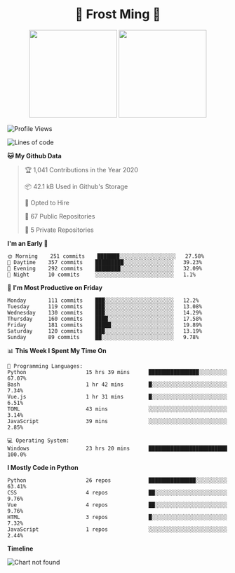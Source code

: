 <h1 align="center">🦄 Frost Ming 🐍</h1>

<p align="center">
  <img height="200" src="https://github-readme-stats.vercel.app/api?username=frostming&show_icons=true&theme=dracula&include_all_commits=true" />
  <img height="200" src="https://github-readme-stats.vercel.app/api/top-langs/?username=frostming&theme=dracula&show_icons=true" />
</p>

<!--START_SECTION:waka-->
![Profile Views](http://img.shields.io/badge/Profile%20Views-16-blue)

![Lines of code](https://img.shields.io/badge/From%20Hello%20World%20I%27ve%20Written-11.9%20million%20lines%20of%20code-blue)

**🐱 My Github Data** 

> 🏆 1,041 Contributions in the Year 2020
 > 
> 📦 42.1 kB Used in Github's Storage 
 > 
> 💼 Opted to Hire
 > 
> 📜 67 Public Repositories
 > 
> 🔑 5 Private Repositories 

**I'm an Early 🐤** 

```text
🌞 Morning    251 commits    ███████░░░░░░░░░░░░░░░░░░   27.58% 
🌆 Daytime    357 commits    █████████░░░░░░░░░░░░░░░░   39.23% 
🌃 Evening    292 commits    ████████░░░░░░░░░░░░░░░░░   32.09% 
🌙 Night      10 commits     ░░░░░░░░░░░░░░░░░░░░░░░░░   1.1%

```
📅 **I'm Most Productive on Friday** 

```text
Monday       111 commits    ███░░░░░░░░░░░░░░░░░░░░░░   12.2% 
Tuesday      119 commits    ███░░░░░░░░░░░░░░░░░░░░░░   13.08% 
Wednesday    130 commits    ███░░░░░░░░░░░░░░░░░░░░░░   14.29% 
Thursday     160 commits    ████░░░░░░░░░░░░░░░░░░░░░   17.58% 
Friday       181 commits    █████░░░░░░░░░░░░░░░░░░░░   19.89% 
Saturday     120 commits    ███░░░░░░░░░░░░░░░░░░░░░░   13.19% 
Sunday       89 commits     ██░░░░░░░░░░░░░░░░░░░░░░░   9.78%

```


📊 **This Week I Spent My Time On** 

```text
💬 Programming Languages: 
Python                   15 hrs 39 mins      ████████████████░░░░░░░░░   67.07% 
Bash                     1 hr 42 mins        █░░░░░░░░░░░░░░░░░░░░░░░░   7.34% 
Vue.js                   1 hr 31 mins        █░░░░░░░░░░░░░░░░░░░░░░░░   6.51% 
TOML                     43 mins             ░░░░░░░░░░░░░░░░░░░░░░░░░   3.14% 
JavaScript               39 mins             ░░░░░░░░░░░░░░░░░░░░░░░░░   2.85%

💻 Operating System: 
Windows                  23 hrs 20 mins      █████████████████████████   100.0%

```

**I Mostly Code in Python** 

```text
Python                   26 repos            ███████████████░░░░░░░░░░   63.41% 
CSS                      4 repos             ██░░░░░░░░░░░░░░░░░░░░░░░   9.76% 
Vue                      4 repos             ██░░░░░░░░░░░░░░░░░░░░░░░   9.76% 
HTML                     3 repos             █░░░░░░░░░░░░░░░░░░░░░░░░   7.32% 
JavaScript               1 repos             ░░░░░░░░░░░░░░░░░░░░░░░░░   2.44%

```


**Timeline**

![Chart not found](https://github.com/frostming/frostming/blob/master/charts/bar_graph.png) 


<!--END_SECTION:waka-->
